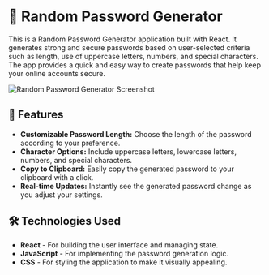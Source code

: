 # 🔐 Random Password Generator

This is a Random Password Generator application built with React. It generates strong and secure passwords based on user-selected criteria such as length, use of uppercase letters, numbers, and special characters. The app provides a quick and easy way to create passwords that help keep your online accounts secure.

![Random Password Generator Screenshot](link-to-your-screenshot) <!-- Add a link to a screenshot of your project -->

## 🚀 Features

- **Customizable Password Length:** Choose the length of the password according to your preference.
- **Character Options:** Include uppercase letters, lowercase letters, numbers, and special characters.
- **Copy to Clipboard:** Easily copy the generated password to your clipboard with a click.
- **Real-time Updates:** Instantly see the generated password change as you adjust your settings.


## 🛠️ Technologies Used

- **React** - For building the user interface and managing state.
- **JavaScript** - For implementing the password generation logic.
- **CSS** - For styling the application to make it visually appealing.

